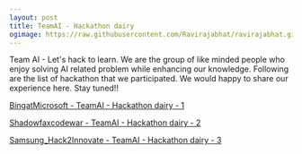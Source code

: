 ```yaml
---
layout: post
title: TeamAI - Hackathon dairy
ogimage: https://raw.githubusercontent.com/Ravirajabhat/ravirajabhat.github.io/master/images/hackathon.jpg
---
```

Team AI - Let's hack to learn. We are the group of like minded people who enjoy solving AI related problem while enhancing our knowledge. Following are the list of hackathon that we participated. We would happy to share our experience here. Stay tuned!!

[BingatMicrosoft - TeamAI - Hackathon dairy - 1](https://github.com/Ravirajabhat/BingatMicrosoft)

[Shadowfaxcodewar - TeamAI - Hackathon dairy - 2](https://github.com/Ravirajabhat/Shadowfaxcodewar)

[Samsung_Hack2Innovate - TeamAI - Hackathon dairy - 3](https://github.com/Ravirajabhat/Samsung_Hack2Innovate)
